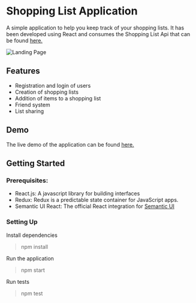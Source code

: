
# Shopping List Application

A simple application to help you keep track of your shopping lists. It has been developed using React and consumes the Shopping List Api that can be found [here.](https://shoppinglistapi4.docs.apiary.io)

![Landing Page](https://user-images.githubusercontent.com/31339738/34605404-8f727784-f21c-11e7-8b40-fea99cb0f011.png)

## Features

* Registration and login of users
* Creation of shopping lists
* Addition of items to a shopping list
* Friend system
* List sharing

## Demo

The live demo of the application can be found [here.](https://awesome-shoppinglist-react.herokuapp.com/)

## Getting Started

### Prerequisites:

* React.js: A javascript library for building interfaces
* Redux: Redux is a predictable state container for JavaScript apps.
* Semantic UI React: The official React integration for [Semantic UI](https://semantic-ui.com/)

### Setting Up


Install dependencies
>npm install

Run the application
>npm start

Run tests
>npm test

